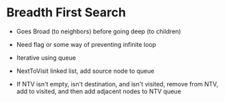 # Breadth First Search

* Goes Broad (to neighbors) before going deep (to children)
* Need flag or some way of preventing infinite loop
* Iterative using queue

* NextToVisit linked list, add source node to queue
* If NTV isn't empty, isn't destination, and isn't visited, remove from NTV, add to visited, and then add adjacent nodes to NTV queue